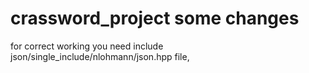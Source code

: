 # crassword_project some changes
for correct working you need include json/single_include/nlohmann/json.hpp file, 
